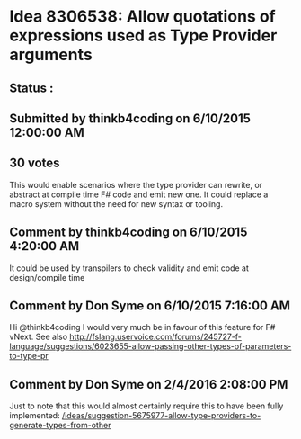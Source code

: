 # Idea 8306538: Allow quotations of expressions used as Type Provider arguments #

## Status : 

## Submitted by thinkb4coding on 6/10/2015 12:00:00 AM

## 30 votes

This would enable scenarios where the type provider can rewrite, or abstract at compile time F# code and emit new one.
It could replace a macro system without the need for new syntax or tooling.




## Comment by thinkb4coding on 6/10/2015 4:20:00 AM

It could be used by transpilers to check validity and emit code at design/compile time

## Comment by Don Syme on 6/10/2015 7:16:00 AM

Hi @thinkb4coding
I would very much be in favour of this feature for F# vNext.
See also http://fslang.uservoice.com/forums/245727-f-language/suggestions/6023655-allow-passing-other-types-of-parameters-to-type-pr

## Comment by Don Syme on 2/4/2016 2:08:00 PM

Just to note that this would almost certainly require this to have been fully implemented: [/ideas/suggestion-5675977-allow-type-providers-to-generate-types-from-other](/ideas/suggestion-5675977-allow-type-providers-to-generate-types-from-other.md)

